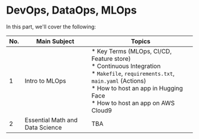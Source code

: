 # DevOps, DataOps, MLOps

In this part, we'll cover the following:

| No.  | Main Subject                    | Topics                                                       |
| ---- | ------------------------------- | ------------------------------------------------------------ |
| 1    | Intro to MLOps                  | * Key Terms (MLOps, CI/CD, Feature store)<br />* Continuous Integration<br />* `Makefile`, `requirements.txt`, `main.yaml` (Actions)<br />* How to host an app in Hugging Face<br />* How to host an app on AWS Cloud9 |
| 2    | Essential Math and Data Science | TBA                                                          |

